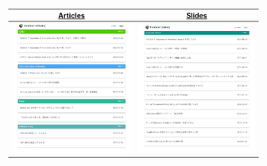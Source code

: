 | **[Articles](https://hmatsu47.github.io/create-readme/)** | **[Slides](https://hmatsu47.github.io/create-readme/?route=slides)** |
|---|---|
| <a href="https://hmatsu47.github.io/create-readme/"><img src="https://github.com/hmatsu47/create-readme/blob/main/docs/articles.png" alt="articles" title="blog" width="392"></a> | <a href="https://hmatsu47.github.io/create-readme/?route=slides"><img src="https://github.com/hmatsu47/create-readme/blob/main/docs/slides.png" alt="slides" title="slides" width="392"></a> |
